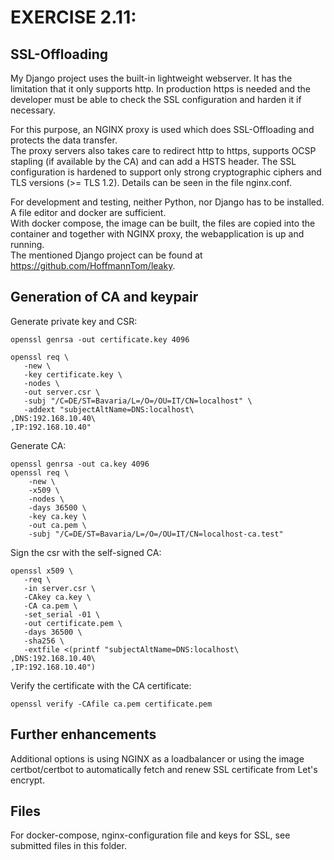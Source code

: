 # EXERCISE 2.11: 
## SSL-Offloading
My Django project uses the built-in lightweight webserver. It has the limitation that it only supports http.
In production https is needed and the developer must be able to check the SSL configuration and harden it if necessary.

For this purpose, an NGINX proxy is used which does SSL-Offloading and protects the data transfer.  
The proxy servers also takes care to redirect http to https, supports OCSP stapling (if available by the CA) and can add a HSTS header.
The SSL configuration is hardened to support only strong cryptographic ciphers and TLS versions (>= TLS 1.2).
Details can be seen in the file nginx.conf.

For development and testing, neither Python, nor Django has to be installed. A file editor and docker are sufficient.  
With docker compose, the image can be built, the files are copied into the container and together with NGINX proxy, the webapplication is up and running.  
The mentioned Django project can be found at https://github.com/HoffmannTom/leaky.

## Generation of CA and keypair
Generate private key and CSR:
 ``` 
openssl genrsa -out certificate.key 4096

openssl req \
	-new \
	-key certificate.key \
	-nodes \
	-out server.csr \
	-subj "/C=DE/ST=Bavaria/L=/O=/OU=IT/CN=localhost" \
	-addext "subjectAltName=DNS:localhost\
,DNS:192.168.10.40\
,IP:192.168.10.40"
``` 
Generate CA:
``` 
openssl genrsa -out ca.key 4096
openssl req \
	-new \
	-x509 \
	-nodes \
	-days 36500 \
	-key ca.key \
	-out ca.pem \
	-subj "/C=DE/ST=Bavaria/L=/O=/OU=IT/CN=localhost-ca.test"
 ``` 
Sign the csr with the self-signed CA: 
 ``` 
openssl x509 \
	-req \
	-in server.csr \
	-CAkey ca.key \
	-CA ca.pem \
	-set_serial -01 \
	-out certificate.pem \
	-days 36500 \
	-sha256 \
	-extfile <(printf "subjectAltName=DNS:localhost\
,DNS:192.168.10.40\
,IP:192.168.10.40")	
 ``` 

Verify the certificate with the CA certificate:
 ``` 
openssl verify -CAfile ca.pem certificate.pem
``` 
## Further enhancements
Additional options is using NGINX as a loadbalancer or using the image certbot/certbot to automatically fetch and renew SSL certificate from Let's encrypt.

## Files
For docker-compose, nginx-configuration file and keys for SSL, see submitted files in this folder.